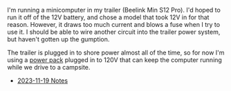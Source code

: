 I'm running a minicomputer in my trailer (Beelink Min S12 Pro). I'd hoped to run it off of the 12V battery, and chose a model that took 12V in for that reason. However, it draws too much current and blows a fuse when I try to use it. I should be able to wire another circuit into the trailer power system, but haven't gotten up the gumption.

The trailer is plugged in to shore power almost all of the time, so for now I'm using a [power pack](https://www.amazon.com/gp/product/B07H8F5HYJ) plugged in to 120V that can keep the computer running while we drive to a campsite.

* [2023-11-19 Notes](2023-11-19%20Notes.md)